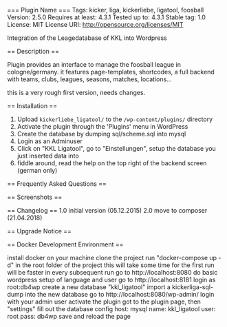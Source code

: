 === Plugin Name ===
Tags: kicker, liga, kickerliebe, ligatool, foosball
Version: 2.5.0
Requires at least: 4.3.1
Tested up to: 4.3.1
Stable tag: 1.0
License: MIT
License URI: http://opensource.org/licenses/MIT

Integration of the Leagedatabase of KKL into Wordpress

== Description ==

Plugin provides an interface to manage the foosball league in cologne/germany.
it features page-templates, shortcodes, a full backend with teams, clubs,
leagues, seasons, matches, locations...

this is a very rough first version, needs changes.

== Installation ==

1. Upload `kickerliebe_ligatool/` to the `/wp-content/plugins/` directory
2. Activate the plugin through the 'Plugins' menu in WordPress
4. Create the database by dumping sql/scheme.sql into mysql
3. Login as an Adminuser
4. Click on "KKL Ligatool", go to "Einstellungen", setup the database you just inserted data into
5. fiddle around, read the help on the top right of the backend screen (german only)

== Frequently Asked Questions ==

== Screenshots ==

== Changelog ==
1.0	initial version (05.12.2015)
2.0 move to composer (21.04.2018)

== Upgrade Notice ==

== Docker Development Environment ==

install docker on your machine
clone the project
run "docker-compose up -d" in the root folder of the project
    this will take some time for the first run
    will be faster in every subsequent run
go to http://localhost:8080
    do basic wordpress setup of language and user
go to http://localhost:8181
    login as root:db4wp
    create a new database "kkl_ligatool"
    import a kickerliga-sql-dump into the new database
go to http://localhost:8080/wp-admin/
    login with your admin user
    activate the plugin
    got to the plugin page, then "settings"
    fill out the database config
        host: mysql
        name: kkl_ligatool
        user: root
        pass: db4wp
    save and reload the page
